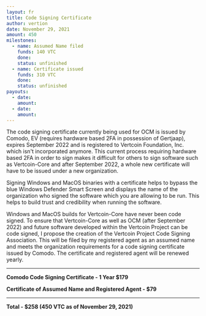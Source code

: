 ```yaml
---
layout: fr
title: Code Signing Certificate
author: vertion
date: November 29, 2021
amount: 450
milestones:
  - name: Assumed Name filed
    funds: 140 VTC
    done:
    status: unfinished
  - name: Certificate issued
    funds: 310 VTC
    done:
    status: unfinished
payouts:
  - date:
    amount:
  - date:
    amount:
---
```

The code signing certificate currently being used for OCM is issued by Comodo, EV (requires hardware based 2FA in possession of Gertjaap), expires September 2022 and is registered to Vertcoin Foundation, Inc. which isn't incorporated anymore.  This current process requiring hardware based 2FA in order to sign makes it difficult for others to sign software such as Vertcoin-Core and after September 2022, a whole new certificate will have to be issued under a new organization.  

Signing Windows and MacOS binaries with a certificate helps to bypass the blue Windows Defender Smart Screen and displays the name of the organization who signed the software which you are allowing to be run.  This helps to build trust and credibility when running the software.  

Windows and MacOS builds for Vertcoin-Core have never been code signed.  To ensure that Vertcoin-Core as well as OCM (after September 2022) and future software developed within the Vertcoin Project can be code signed, I propose the creation of the Vertcoin Project Code Signing Association.  This will be filed by my registered agent as an assumed name and meets the organization requirements for a code signing certificate issued by Comodo. The certificate and registered agent will be renewed yearly.

___________

**Comodo Code Signing Certificate - 1 Year $179**

**Certificate of Assumed Name and Registered Agent - $79**

___________

**Total - $258 (450 VTC as of November 29, 2021)**
